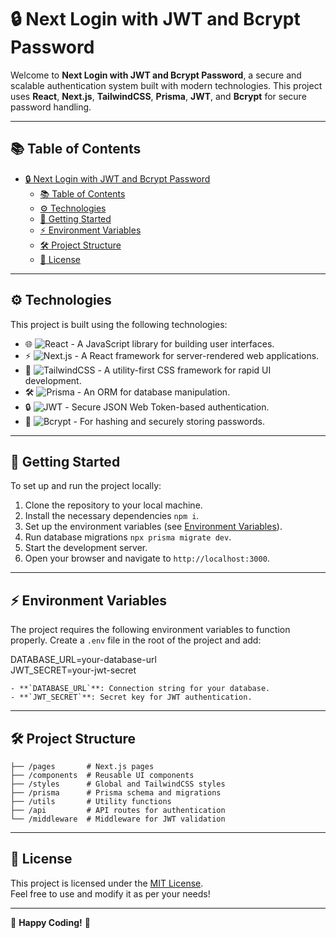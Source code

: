 # 🔒 Next Login with JWT and Bcrypt Password

Welcome to **Next Login with JWT and Bcrypt Password**, a secure and scalable authentication system built with modern technologies. This project uses **React**, **Next.js**, **TailwindCSS**, **Prisma**, **JWT**, and **Bcrypt** for secure password handling.

---

## 📚 Table of Contents

- [🔒 Next Login with JWT and Bcrypt Password](#-next-login-with-jwt-and-bcrypt-password)
  - [📚 Table of Contents](#-table-of-contents)
  - [⚙️ Technologies](#️-technologies)
  - [🚀 Getting Started](#-getting-started)
  - [⚡ Environment Variables](#-environment-variables)
  - [🛠️ Project Structure](#️-project-structure)
  - [📜 License](#-license)

---

## ⚙️ Technologies

This project is built using the following technologies:

- 🌐 ![React](https://img.shields.io/badge/React-20232A?style=for-the-badge&logo=react&logoColor=61DAFB) - A JavaScript library for building user interfaces.
- ⚡ ![Next.js](https://img.shields.io/badge/Next.js-000000?style=for-the-badge&logo=next.js&logoColor=white) - A React framework for server-rendered web applications.
- 🎨 ![TailwindCSS](https://img.shields.io/badge/TailwindCSS-38B2AC?style=for-the-badge&logo=tailwind-css&logoColor=white) - A utility-first CSS framework for rapid UI development.
- 🛠️ ![Prisma](https://img.shields.io/badge/Prisma-2D3748?style=for-the-badge&logo=prisma&logoColor=white) - An ORM for database manipulation.
- 🔒 ![JWT](https://img.shields.io/badge/JWT-000000?style=for-the-badge&logo=jsonwebtokens&logoColor=white) - Secure JSON Web Token-based authentication.
- 🔑 ![Bcrypt](https://img.shields.io/badge/Bcrypt-228B22?style=for-the-badge&logo=security&logoColor=white) - For hashing and securely storing passwords.

---

## 🚀 Getting Started

To set up and run the project locally:

1. Clone the repository to your local machine.
2. Install the necessary dependencies `npm i`.
3. Set up the environment variables (see [Environment Variables](#-environment-variables)).
4. Run database migrations `npx prisma migrate dev`.
5. Start the development server.
6. Open your browser and navigate to `http://localhost:3000`.

---

## ⚡ Environment Variables

The project requires the following environment variables to function properly. Create a `.env` file in the root of the project and add:

DATABASE_URL=your-database-url  
JWT_SECRET=your-jwt-secret

```env
- **`DATABASE_URL`**: Connection string for your database.
- **`JWT_SECRET`**: Secret key for JWT authentication.
```

---

## 🛠️ Project Structure

```plaintext
├── /pages       # Next.js pages
├── /components  # Reusable UI components
├── /styles      # Global and TailwindCSS styles
├── /prisma      # Prisma schema and migrations
├── /utils       # Utility functions
├── /api         # API routes for authentication
└── /middleware  # Middleware for JWT validation
```

---

## 📜 License

This project is licensed under the [MIT License](LICENSE).  
Feel free to use and modify it as per your needs!

---

🎉 **Happy Coding!** 🚀
